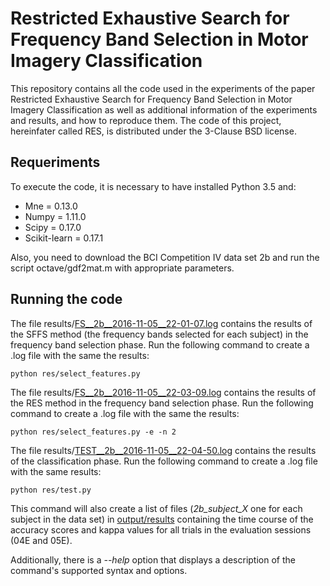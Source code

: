 # Restricted Exhaustive Search for Frequency Band Selection in Motor Imagery Classification

This repository contains all the code used in the experiments of the paper Restricted Exhaustive Search for Frequency Band Selection in Motor Imagery Classification as well as additional information of the experiments and results, and how to reproduce them. The code of this project, hereinfater called RES, is distributed under the 3-Clause BSD license.

## Requeriments

To execute the code, it is necessary to have installed Python 3.5 and:

- Mne = 0.13.0
- Numpy = 1.11.0
- Scipy = 0.17.0
- Scikit-learn = 0.17.1

Also, you need to download the BCI Competition IV data set 2b and run the script octave/gdf2mat.m with appropriate parameters.

## Running the code

The file results/[FS__2b__2016-11-05__22-01-07.log](https://github.com/bustios/res/blob/master/results/FS__2b__2016-11-05__22-01-07.log) contains the results of the SFFS method (the frequency bands selected for each subject) in the frequency band selection phase. Run the following command to create a .log file with the same the results:

    python res/select_features.py

The file results/[FS__2b__2016-11-05__22-03-09.log](https://github.com/bustios/res/blob/master/results/FS__2b__2016-11-05__22-03-09.log) contains the results of the RES method in the frequency band selection phase. Run the following command to create a .log file with the same the results:
 
    python res/select_features.py -e -n 2

The file results/[TEST__2b__2016-11-05__22-04-50.log](https://github.com/bustios/res/blob/master/results/TEST__2b__2016-11-05__22-04-50.log) contains the results of the classification phase. Run the following command to create a .log file with the same results:

    python res/test.py
    
This command will also create a list of files (*2b_subject_X* one for each subject in the data set) in [output/results](https://github.com/bustios/res/tree/master/results) containing the time course of the accuracy scores and kappa values for all trials in the evaluation sessions (04E and 05E).

Additionally, there is a *--help* option that displays a description of the command's supported syntax and options.
